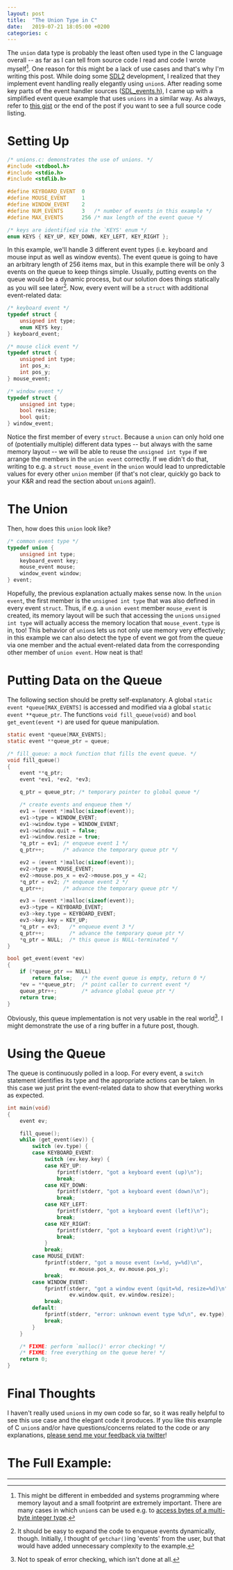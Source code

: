 ```yaml
---
layout: post
title:  "The Union Type in C"
date:   2019-07-21 18:05:00 +0200
categories: c
---
```


The `union` data type is probably the least often used type in the C language overall -- as far as I can tell from source code I read and code I wrote myself[^1]. One reason for this might be a lack of use cases and that's why I'm writing this post. While doing some [SDL2](https://wiki.libsdl.org/SDL_Event?highlight=%28%5CbCategoryStruct%5Cb%29%7C%28CategoryEvents%29) development, I realized that they implement event handling really elegantly using `union`s. After reading some key parts of the event handler sources ([SDL_events.h](https://github.com/DanielSchuette/SDL-mirror/blob/master/include/SDL_events.h)), I came up with a simplified event queue example that uses `unions` in a similar way. As always, refer to [this gist](https://gist.github.com/DanielSchuette/eda98376a3b6f750d649d0eb23b16602) or the end of the post if you want to see a full source code listing.

# Setting Up
```c
/* unions.c: demonstrates the use of unions. */
#include <stdbool.h>
#include <stdio.h>
#include <stdlib.h>

#define KEYBOARD_EVENT  0
#define MOUSE_EVENT     1
#define WINDOW_EVENT    2
#define NUM_EVENTS      3   /* number of events in this example */
#define MAX_EVENTS      256 /* max length of the event queue */

/* keys are identified via the `KEYS' enum */
enum KEYS { KEY_UP, KEY_DOWN, KEY_LEFT, KEY_RIGHT };
```

In this example, we'll handle 3 different event types (i.e. keyboard and mouse input as well as window events). The event queue is going to have an arbitrary length of 256 items max, but in this example there will be only 3 events on the queue to keep things simple. Usually, putting events on the queue would be a dynamic process, but our solution does things statically as you will see later[^2]. Now, every event will be a `struct` with additional event-related data:

```c
/* keyboard event */
typedef struct {
    unsigned int type;
    enum KEYS key;
} keyboard_event;

/* mouse click event */
typedef struct {
    unsigned int type;
    int pos_x;
    int pos_y;
} mouse_event;

/* window event */
typedef struct {
    unsigned int type;
    bool resize;
    bool quit;
} window_event;
```

Notice the first member of every `struct`. Because a `union` can only hold one of (potentially multiple) different data types -- but always with the same memory layout -- we will be able to reuse the `unsigned int type` if we arrange the members in the `union event` correctly. If we didn't do that, writing to e.g. a `struct mouse_event` in the `union` would lead to unpredictable values for every other `union` member (if that's not clear, quickly go back to your K&R and read the section about `union`s again!).


# The Union
Then, how does this `union` look like?

```c
/* common event type */
typedef union {
    unsigned int type;
    keyboard_event key;
    mouse_event mouse;
    window_event window;
} event;
```

Hopefully, the previous explanation actually makes sense now. In the `union event`, the first member is the `unsigned int type` that was also defined in every event `struct`. Thus, if e.g. a `union event` member `mouse_event` is created, its memory layout will be such that accessing the `union`s `unsigned int type` will actually access the memory location that `mouse_event.type` is in, too! This behavior of `union`s lets us not only use memory very effectively; in this example we can also detect the type of event we got from the queue via one member and the actual event-related data from the corresponding other member of `union event`. How neat is that!

# Putting Data on the Queue
The following section should be pretty self-explanatory. A global `static event *queue[MAX_EVENTS]` is accessed and modified via a global `static event **queue_ptr`. The functions `void fill_queue(void)` and `bool get_event(event *)` are used for queue manipulation.

```c
static event *queue[MAX_EVENTS];
static event **queue_ptr = queue;

/* fill_queue: a mock function that fills the event queue. */
void fill_queue()
{
    event **q_ptr;
    event *ev1, *ev2, *ev3;

    q_ptr = queue_ptr; /* temporary pointer to global queue */

    /* create events and enqueue them */
    ev1 = (event *)malloc(sizeof(event));
    ev1->type = WINDOW_EVENT;
    ev1->window.type = WINDOW_EVENT;
    ev1->window.quit = false;
    ev1->window.resize = true;
    *q_ptr = ev1; /* enqueue event 1 */
    q_ptr++;      /* advance the temporary queue ptr */

    ev2 = (event *)malloc(sizeof(event));
    ev2->type = MOUSE_EVENT;
    ev2->mouse.pos_x = ev2->mouse.pos_y = 42;
    *q_ptr = ev2; /* enqueue event 2 */
    q_ptr++;      /* advance the temporary queue ptr */

    ev3 = (event *)malloc(sizeof(event));
    ev3->type = KEYBOARD_EVENT;
    ev3->key.type = KEYBOARD_EVENT;
    ev3->key.key = KEY_UP;
    *q_ptr = ev3;   /* enqueue event 3 */
    q_ptr++;        /* advance the temporary queue ptr */
    *q_ptr = NULL;  /* this queue is NULL-terminated */
}

bool get_event(event *ev)
{
    if (*queue_ptr == NULL)
        return false;   /* the event queue is empty, return 0 */
    *ev = **queue_ptr;  /* point caller to current event */
    queue_ptr++;        /* advance global queue ptr */
    return true;
}
```

Obviously, this queue implementation is not very usable in the real world[^3]. I might demonstrate the use of a ring buffer in a future post, though.

# Using the Queue
The queue is continuously polled in a loop. For every event, a `switch` statement identifies its type and the appropriate actions can be taken. In this case we just print the event-related data to show that everything works as expected.

```c
int main(void)
{
    event ev;

    fill_queue();
    while (get_event(&ev)) {
        switch (ev.type) {
        case KEYBOARD_EVENT:
            switch (ev.key.key) {
            case KEY_UP:
                fprintf(stderr, "got a keyboard event (up)\n");
                break;
            case KEY_DOWN:
                fprintf(stderr, "got a keyboard event (down)\n");
                break;
            case KEY_LEFT:
                fprintf(stderr, "got a keyboard event (left)\n");
                break;
            case KEY_RIGHT:
                fprintf(stderr, "got a keyboard event (right)\n");
                break;
            }
            break;
        case MOUSE_EVENT:
            fprintf(stderr, "got a mouse event (x=%d, y=%d)\n",
                    ev.mouse.pos_x, ev.mouse.pos_y);
            break;
        case WINDOW_EVENT:
            fprintf(stderr, "got a window event (quit=%d, resize=%d)\n",
                    ev.window.quit, ev.window.resize);
            break;
        default:
            fprintf(stderr, "error: unknown event type %d\n", ev.type);
            break;
        }
    }

    /* FIXME: perform `malloc()' error checking! */
    /* FIXME: free everything on the queue here! */
    return 0;
}
```

# Final Thoughts
I haven't really used `union`s in my own code so far, so it was really helpful to see this use case and the elegant code it produces. If you like this example of C `union`s and/or have questions/concerns related to the code or any explanations, [please send me your feedback via twitter](https://twitter.com/DogtorDash)!

# The Full Example:
<script src="https://gist.github.com/DanielSchuette/eda98376a3b6f750d649d0eb23b16602.js"></script>

<hr class="hr-light">

[^1]: This might be different in embedded and systems programming where memory layout and a small footprint are extremely important. There are many cases in which `union`s can be used e.g. to [access bytes of a multi-byte integer type](https://gist.github.com/DanielSchuette/2a48ba596bbb817ebbe893ba558a25b1).
[^2]: It should be easy to expand the code to enqueue events dynamically, though. Initially, I thought of `getchar()`ing 'events' from the user, but that would have added unnecessary complexity to the example.
[^3]: Not to speak of error checking, which isn't done at all.
